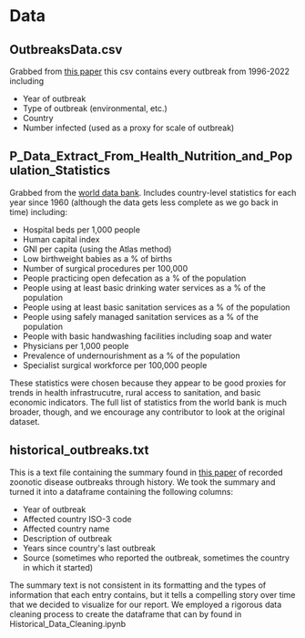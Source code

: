 # Data 

## OutbreaksData.csv
Grabbed from [this paper](https://www.nature.com/articles/s41597-022-01797-2) this csv contains every outbreak from 1996-2022 including

- Year of outbreak
- Type of outbreak (environmental, etc.)
- Country
- Number infected (used as a proxy for scale of outbreak)

## P_Data_Extract_From_Health_Nutrition_and_Population_Statistics
Grabbed from the [world data bank](https://databank.worldbank.org/source/health-nutrition-and-population-statistics).
Includes country-level statistics for each year since 1960 (although the data gets less complete as we go back in time) including:

- Hospital beds per 1,000 people
- Human capital index
- GNI per capita (using the Atlas method)
- Low birthweight babies as a % of births
- Number of surgical procedures per 100,000
- People practicing open defecation as a % of the population
- People using at least basic drinking water services as a % of the population
- People using at least basic sanitation services as a % of the population
- People using safely managed sanitation services as a % of the population
- People with basic handwashing facilities including soap and water
- Physicians per 1,000 people
- Prevalence of undernourishment as a % of the population
- Specialist surgical workforce per 100,000 people

These statistics were chosen because they appear to be good proxies for trends in health infrastrucutre, rural access to sanitation, and basic economic indicators. The full list of statistics from the world bank is much broader, though, and we encourage any contributor to look at the original dataset.

## historical_outbreaks.txt
This is a text file containing the summary found in [this paper](https://www.ncbi.nlm.nih.gov/pmc/articles/PMC7120709/) of recorded zoonotic disease outbreaks through history. We took the summary and turned it into a dataframe containing the following columns:
- Year of outbreak
- Affected country ISO-3 code
- Affected country name
- Description of outbreak
- Years since country's last outbreak
- Source (sometimes who reported the outbreak, sometimes the country in which it started)

The summary text is not consistent in its formatting and the types of information that each entry contains, but it tells a compelling story over time that we decided to visualize for our report. We employed a rigorous data cleaning process to create the dataframe that can by found in Historical_Data_Cleaning.ipynb
